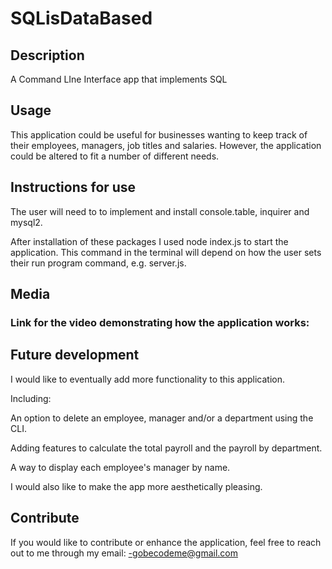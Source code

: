 # SQLisDataBased

## Description 

A Command LIne Interface app that implements SQL

## Usage

This application could be useful for businesses wanting to keep track of their employees, managers, job titles and salaries. However, the application could be altered to fit a number of different needs.

## Instructions for use

The user will need to to implement and install console.table, inquirer and mysql2.

After installation of these packages I used node index.js to start the application. This command in the terminal will depend on how the user sets their run program command, e.g. server.js.


## Media



### Link for the video demonstrating how the application works:


## Future development

I would like to eventually add more functionality to this application. 

Including: 

An option to delete an employee, manager and/or a department using the CLI. 

Adding features to calculate the total payroll and the payroll by department.

A way to display each employee's manager by name.

I would also like to make the app more aesthetically pleasing.

## Contribute

If you would like to contribute or enhance the application, feel free to reach out to me through my email: -gobecodeme@gmail.com






